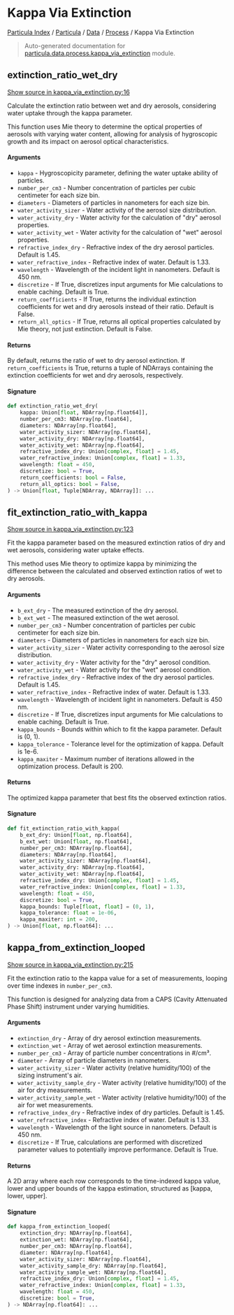 # Kappa Via Extinction

[Particula Index](../../../README.md#particula-index) / [Particula](../../index.md#particula) / [Data](../index.md#data) / [Process](./index.md#process) / Kappa Via Extinction

> Auto-generated documentation for [particula.data.process.kappa_via_extinction](https://github.com/Gorkowski/particula/blob/main/particula/data/process/kappa_via_extinction.py) module.

## extinction_ratio_wet_dry

[Show source in kappa_via_extinction.py:16](https://github.com/Gorkowski/particula/blob/main/particula/data/process/kappa_via_extinction.py#L16)

Calculate the extinction ratio between wet and dry aerosols, considering
water uptake through the kappa parameter.

This function uses Mie theory to determine the optical properties of
aerosols with varying water content, allowing for analysis of hygroscopic
growth and its impact on aerosol optical characteristics.

#### Arguments

- `kappa` - Hygroscopicity parameter, defining the water uptake ability
    of particles.
- `number_per_cm3` - Number concentration of particles per cubic
    centimeter for each size bin.
- `diameters` - Diameters of particles in nanometers for each size bin.
- `water_activity_sizer` - Water activity of the aerosol size distribution.
- `water_activity_dry` - Water activity for the calculation of "dry"
    aerosol properties.
- `water_activity_wet` - Water activity for the calculation of "wet"
    aerosol properties.
- `refractive_index_dry` - Refractive index of the dry aerosol particles.
    Default is 1.45.
- `water_refractive_index` - Refractive index of water. Default is 1.33.
- `wavelength` - Wavelength of the incident light in nanometers.
    Default is 450 nm.
- `discretize` - If True, discretizes input arguments for Mie calculations
    to enable caching. Default is True.
- `return_coefficients` - If True, returns the individual extinction
    coefficients for wet and dry aerosols instead of their ratio.
    Default is False.
- `return_all_optics` - If True, returns all optical properties calculated
    by Mie theory, not just extinction. Default is False.

#### Returns

By default, returns the ratio of wet to dry aerosol extinction.
If `return_coefficients` is True, returns a tuple of NDArrays
containing the extinction coefficients for wet and dry aerosols,
respectively.

#### Signature

```python
def extinction_ratio_wet_dry(
    kappa: Union[float, NDArray[np.float64]],
    number_per_cm3: NDArray[np.float64],
    diameters: NDArray[np.float64],
    water_activity_sizer: NDArray[np.float64],
    water_activity_dry: NDArray[np.float64],
    water_activity_wet: NDArray[np.float64],
    refractive_index_dry: Union[complex, float] = 1.45,
    water_refractive_index: Union[complex, float] = 1.33,
    wavelength: float = 450,
    discretize: bool = True,
    return_coefficients: bool = False,
    return_all_optics: bool = False,
) -> Union[float, Tuple[NDArray, NDArray]]: ...
```



## fit_extinction_ratio_with_kappa

[Show source in kappa_via_extinction.py:123](https://github.com/Gorkowski/particula/blob/main/particula/data/process/kappa_via_extinction.py#L123)

Fit the kappa parameter based on the measured extinction ratios of dry
and wet aerosols, considering water uptake effects.

This method uses Mie theory to optimize kappa by minimizing the difference
between the calculated and observed extinction ratios of wet to dry
aerosols.

#### Arguments

- `b_ext_dry` - The measured extinction of the dry aerosol.
- `b_ext_wet` - The measured extinction of the wet aerosol.
- `number_per_cm3` - Number concentration of particles per cubic centimeter
    for each size bin.
- `diameters` - Diameters of particles in nanometers for each size bin.
- `water_activity_sizer` - Water activity corresponding to the aerosol
    size distribution.
- `water_activity_dry` - Water activity for the "dry" aerosol condition.
- `water_activity_wet` - Water activity for the "wet" aerosol condition.
- `refractive_index_dry` - Refractive index of the dry aerosol particles.
    Default is 1.45.
- `water_refractive_index` - Refractive index of water. Default is 1.33.
- `wavelength` - Wavelength of incident light in nanometers. Default is
    450 nm.
- `discretize` - If True, discretizes input arguments for Mie calculations
    to enable caching. Default is True.
- `kappa_bounds` - Bounds within which to fit the kappa parameter.
    Default is (0, 1).
- `kappa_tolerance` - Tolerance level for the optimization of kappa.
    Default is 1e-6.
- `kappa_maxiter` - Maximum number of iterations allowed in the optimization
    process. Default is 200.

#### Returns

The optimized kappa parameter that best fits the observed extinction
ratios.

#### Signature

```python
def fit_extinction_ratio_with_kappa(
    b_ext_dry: Union[float, np.float64],
    b_ext_wet: Union[float, np.float64],
    number_per_cm3: NDArray[np.float64],
    diameters: NDArray[np.float64],
    water_activity_sizer: NDArray[np.float64],
    water_activity_dry: NDArray[np.float64],
    water_activity_wet: NDArray[np.float64],
    refractive_index_dry: Union[complex, float] = 1.45,
    water_refractive_index: Union[complex, float] = 1.33,
    wavelength: float = 450,
    discretize: bool = True,
    kappa_bounds: Tuple[float, float] = (0, 1),
    kappa_tolerance: float = 1e-06,
    kappa_maxiter: int = 200,
) -> Union[float, np.float64]: ...
```



## kappa_from_extinction_looped

[Show source in kappa_via_extinction.py:215](https://github.com/Gorkowski/particula/blob/main/particula/data/process/kappa_via_extinction.py#L215)

Fit the extinction ratio to the kappa value for a set of measurements,
looping over time indexes in `number_per_cm3`.

This function is designed for analyzing data from a CAPS (Cavity Attenuated
Phase Shift) instrument under varying humidities.

#### Arguments

- `extinction_dry` - Array of dry aerosol extinction measurements.
- `extinction_wet` - Array of wet aerosol extinction measurements.
- `number_per_cm3` - Array of particle number concentrations in #/cm³.
- `diameter` - Array of particle diameters in nanometers.
- `water_activity_sizer` - Water activity (relative humidity/100) of the
    sizing instrument's air.
- `water_activity_sample_dry` - Water activity (relative humidity/100) of
    the air for dry measurements.
- `water_activity_sample_wet` - Water activity (relative humidity/100) of
    the air for wet measurements.
- `refractive_index_dry` - Refractive index of dry particles.
    Default is 1.45.
- `water_refractive_index` - Refractive index of water. Default is 1.33.
- `wavelength` - Wavelength of the light source in nanometers.
    Default is 450 nm.
- `discretize` - If True, calculations are performed with discretized
    parameter values to potentially improve performance.
    Default is True.

#### Returns

A 2D array where each row corresponds to the time-indexed kappa value,
lower and upper bounds of the kappa estimation, structured as
[kappa, lower, upper].

#### Signature

```python
def kappa_from_extinction_looped(
    extinction_dry: NDArray[np.float64],
    extinction_wet: NDArray[np.float64],
    number_per_cm3: NDArray[np.float64],
    diameter: NDArray[np.float64],
    water_activity_sizer: NDArray[np.float64],
    water_activity_sample_dry: NDArray[np.float64],
    water_activity_sample_wet: NDArray[np.float64],
    refractive_index_dry: Union[complex, float] = 1.45,
    water_refractive_index: Union[complex, float] = 1.33,
    wavelength: float = 450,
    discretize: bool = True,
) -> NDArray[np.float64]: ...
```
